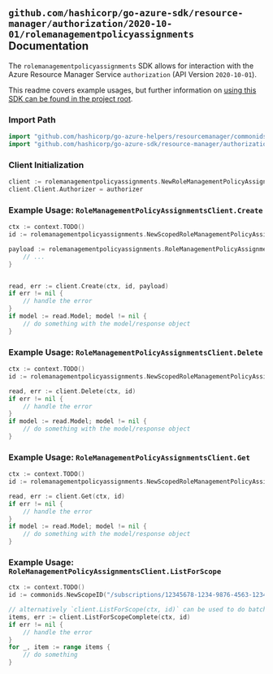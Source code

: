 
## `github.com/hashicorp/go-azure-sdk/resource-manager/authorization/2020-10-01/rolemanagementpolicyassignments` Documentation

The `rolemanagementpolicyassignments` SDK allows for interaction with the Azure Resource Manager Service `authorization` (API Version `2020-10-01`).

This readme covers example usages, but further information on [using this SDK can be found in the project root](https://github.com/hashicorp/go-azure-sdk/tree/main/docs).

### Import Path

```go
import "github.com/hashicorp/go-azure-helpers/resourcemanager/commonids"
import "github.com/hashicorp/go-azure-sdk/resource-manager/authorization/2020-10-01/rolemanagementpolicyassignments"
```


### Client Initialization

```go
client := rolemanagementpolicyassignments.NewRoleManagementPolicyAssignmentsClientWithBaseURI("https://management.azure.com")
client.Client.Authorizer = authorizer
```


### Example Usage: `RoleManagementPolicyAssignmentsClient.Create`

```go
ctx := context.TODO()
id := rolemanagementpolicyassignments.NewScopedRoleManagementPolicyAssignmentID("/subscriptions/12345678-1234-9876-4563-123456789012/resourceGroups/some-resource-group", "roleManagementPolicyAssignmentValue")

payload := rolemanagementpolicyassignments.RoleManagementPolicyAssignment{
	// ...
}


read, err := client.Create(ctx, id, payload)
if err != nil {
	// handle the error
}
if model := read.Model; model != nil {
	// do something with the model/response object
}
```


### Example Usage: `RoleManagementPolicyAssignmentsClient.Delete`

```go
ctx := context.TODO()
id := rolemanagementpolicyassignments.NewScopedRoleManagementPolicyAssignmentID("/subscriptions/12345678-1234-9876-4563-123456789012/resourceGroups/some-resource-group", "roleManagementPolicyAssignmentValue")

read, err := client.Delete(ctx, id)
if err != nil {
	// handle the error
}
if model := read.Model; model != nil {
	// do something with the model/response object
}
```


### Example Usage: `RoleManagementPolicyAssignmentsClient.Get`

```go
ctx := context.TODO()
id := rolemanagementpolicyassignments.NewScopedRoleManagementPolicyAssignmentID("/subscriptions/12345678-1234-9876-4563-123456789012/resourceGroups/some-resource-group", "roleManagementPolicyAssignmentValue")

read, err := client.Get(ctx, id)
if err != nil {
	// handle the error
}
if model := read.Model; model != nil {
	// do something with the model/response object
}
```


### Example Usage: `RoleManagementPolicyAssignmentsClient.ListForScope`

```go
ctx := context.TODO()
id := commonids.NewScopeID("/subscriptions/12345678-1234-9876-4563-123456789012/resourceGroups/some-resource-group")

// alternatively `client.ListForScope(ctx, id)` can be used to do batched pagination
items, err := client.ListForScopeComplete(ctx, id)
if err != nil {
	// handle the error
}
for _, item := range items {
	// do something
}
```
